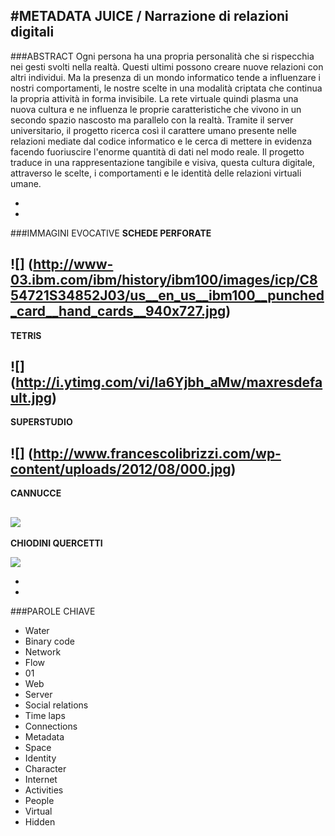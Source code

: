 #METADATA JUICE / Narrazione di relazioni digitali 
-

###ABSTRACT
Ogni persona ha una propria personalità che si rispecchia nei gesti svolti nella realtà. Questi ultimi possono creare nuove relazioni con altri individui. Ma la presenza di un mondo informatico tende a influenzare i nostri comportamenti, le nostre scelte in una modalità criptata che continua la propria attività in forma invisibile. La rete virtuale quindi plasma una nuova cultura e ne influenza le proprie caratteristiche che vivono in un secondo spazio nascosto ma parallelo con la realtà.
Tramite il server universitario, il progetto ricerca così il carattere umano presente nelle relazioni mediate dal codice informatico e le cerca di mettere in evidenza facendo fuoriuscire l'enorme quantità di dati nel modo reale. Il progetto traduce in una rappresentazione tangibile e visiva, questa cultura digitale, attraverso le scelte, i comportamenti e le identità delle relazioni virtuali umane.



-
-


###IMMAGINI EVOCATIVE
**SCHEDE PERFORATE**

![] (http://www-03.ibm.com/ibm/history/ibm100/images/icp/C854721S34852J03/us__en_us__ibm100__punched_card__hand_cards__940x727.jpg)
-
**TETRIS**

![] (http://i.ytimg.com/vi/Ia6Yjbh_aMw/maxresdefault.jpg)
-
**SUPERSTUDIO**

![] (http://www.francescolibrizzi.com/wp-content/uploads/2012/08/000.jpg)
-
**CANNUCCE**

![](https://m1.behance.net/rendition/modules/25718397/disp/8c574a26f77446bfeb9fb4834856295d.jpg)
-
**CHIODINI QUERCETTI**

![](http://www.ilmelograno.net/343-1553-thickbox/quercetti-0802-pixel-art-set-tutankhamon-10800-chiodini.jpg)


-
-

###PAROLE CHIAVE
- Water
- Binary code
- Network
- Flow
- 01
- Web
- Server
- Social relations
- Time laps
- Connections
- Metadata
- Space
- Identity
- Character
- Internet
- Activities
- People
- Virtual
- Hidden

